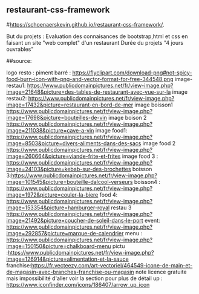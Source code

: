 ## restaurant-css-framework
#https://schoenaerskevin.github.io/restaurant-css-framework/.

But du projets : Evaluation des connaisances de bootstrap,html et css en faisant un site "web complet" d'un restaurant
Durée du projets "4 jours ouvrables" 











##source: 

logo resto : piment barré : https://flyclipart.com/download-png#not-spicy-food-burn-icon-with-png-and-vector-format-for-free-344548.png
image-restau1: https://www.publicdomainpictures.net/fr/view-image.php?image=21648&picture=des-tables-de-restaurant-avec-vue-sur-la
image restau2: https://www.publicdomainpictures.net/fr/view-image.php?image=17432&picture=restaurant-en-bord-de-mer
image boisson1 https://www.publicdomainpictures.net/fr/view-image.php?image=17698&picture=bouteilles-de-vin
image boison 2 https://www.publicdomainpictures.net/fr/view-image.php?image=211038&picture=cave-a-vin
image food1: https://www.publicdomainpictures.net/fr/view-image.php?image=8503&picture=divers-aliments-dans-des-sacs
image food 2 https://www.publicdomainpictures.net/fr/view-image.php?image=260664&picture=viande-frite-et-frites
image food 3 : https://www.publicdomainpictures.net/fr/view-image.php?image=24103&picture=kebab-sur-des-brochettes
boisson 3:https://www.publicdomainpictures.net/fr/view-image.php?image=101545&picture=bouteille-dalcool-verseurs
boisson4 : https://www.publicdomainpictures.net/fr/view-image.php?image=1972&picture=couler-la-biere
food 4: https://www.publicdomainpictures.net/fr/view-image.php?image=153354&picture=hamburger-royal
restau 3 https://www.publicdomainpictures.net/fr/view-image.php?image=21492&picture=coucher-de-soleil-dans-le-port
event: https://www.publicdomainpictures.net/fr/view-image.php?image=292857&picture=marque-de-calendrier
menu : https://www.publicdomainpictures.net/fr/view-image.php?image=150150&picture=chalkboard-menu
pictu :https://www.publicdomainpictures.net/fr/view-image.php?image=126914&picture=alimentation-et-la-sauce
franchise:https://fr.vecteezy.com/art-vectoriel/464549-icone-de-main-et-de-magasin-avec-branches-franchise-ou-magasin 
   note licence gratuite mais impossibilité d'aller voir la section pour plus de détail
up : https://www.iconfinder.com/icons/186407/arrow_up_icon

 
